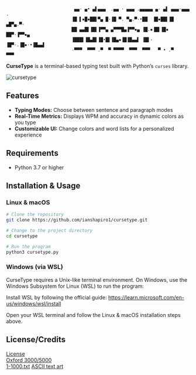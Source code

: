 ```text
                          ▄▄· ▄• ▄▌▄▄▄  .▄▄ · ▄▄▄ .▄▄▄▄▄ ▄· ▄▌ ▄▄▄·▄▄▄ .
                         ▐█ ▌▪█▪██▌▀▄ █·▐█ ▀. ▀▄.▀·•██  ▐█▪██▌▐█ ▄█▀▄.▀·
                         ██ ▄▄█▌▐█▌▐▀▀▄ ▄▀▀▀█▄▐▀▀▪▄ ▐█.▪▐█▌▐█▪ ██▀·▐▀▀▪▄
                         ▐███▌▐█▄█▌▐█•█▌▐█▄▪▐█▐█▄▄▌ ▐█▌· ▐█▀·.▐█▪·•▐█▄▄▌
                         ·▀▀▀  ▀▀▀ .▀  ▀ ▀▀▀▀  ▀▀▀  ▀▀▀   ▀ • .▀    ▀▀▀ 
```
**CurseType** is a terminal-based typing test built with Python’s `curses` library.  

![cursetype](https://github.com/user-attachments/assets/859a7ff6-b417-4793-be52-8ec4c5fdb001)

## Features

- **Typing Modes:** Choose between sentence and paragraph modes
- **Real-Time Metrics:** Displays WPM and accuracy in dynamic colors as you type
- **Customizable UI:** Change colors and word lists for a personalized experience

## Requirements

- Python 3.7 or higher

## Installation & Usage

### Linux & macOS

```bash
# Clone the repository
git clone https://github.com/ianshapiro1/cursetype.git

# Change to the project directory
cd cursetype

# Run the program
python3 cursetype.py
```
### Windows (via WSL)
CurseType requires a Unix-like terminal environment. On Windows, use the Windows Subsystem for Linux (WSL) to run the program:

Install WSL by following the official guide:
https://learn.microsoft.com/en-us/windows/wsl/install

Open your WSL terminal and follow the Linux & macOS installation steps above.
## License/Credits  
[License](LICENSE.txt)  
[Oxford 3000/5000](https://github.com/tgmgroup/Word-List-from-Oxford-Longman-5000)  
[1-1000.txt](https://gist.github.com/deekayen/4148741)
[ASCII text art](http://www.patorjk.com/software/taag) 
